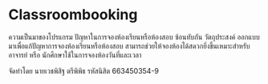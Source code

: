 # Classroombooking

ความเป็นมาของโปรแกรม ปัญหาในการจองห้องเรียนหรือห้องสอบ ซ้อนทับกัน
วัตถุประสงค์ ออกแบบมาเพื่อแก้ปัญหาการจองห้องเรียนหรือห้องสอบ สามารถช่วยให้จองห้องได้สดวกยิ่งขึ้นเหมาะสำหรับอาจารย์ หรือ นักศึกษาใช้ในการจองห้องวันที่และเวลา

จัดทำโดย นายเวชพิสิฐ ตรีพิพิธ รหัสนิสิต 663450354-9